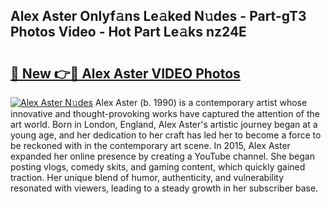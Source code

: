 ## Alex Aster Onlyf𝚊ns Le𝚊ked N𝚞des - Part-gT3 Photos Video - Hot Part Le𝚊ks nz24E

# <h2><a href="http://ac51872.deff.icu/?id=Alex+Aster">🔗 New 👉🔴 Alex Aster VIDEO Photos</a></h2>

[![Alex Aster N𝚞des](https://i.imgur.com/rIISA9y.gif)](http://ac51872.deff.icu/?id=Alex+Aster)
Alex Aster (b. 1990) is a contemporary artist whose innovative and thought-provoking works have captured the attention of the art world. Born in London, England, Alex Aster's artistic journey began at a young age, and her dedication to her craft has led her to become a force to be reckoned with in the contemporary art scene. In 2015, Alex Aster expanded her online presence by creating a YouTube channel. She began posting vlogs, comedy skits, and gaming content, which quickly gained traction. Her unique blend of humor, authenticity, and vulnerability resonated with viewers, leading to a steady growth in her subscriber base.
